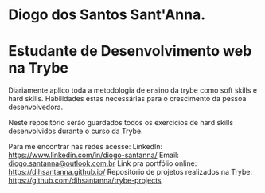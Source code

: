 # Diogo dos Santos Sant'Anna.
# Estudante de Desenvolvimento web na Trybe

Diariamente aplico toda a metodologia de ensino da trybe como soft skills e hard skills. Habilidades estas necessárias para o crescimento da pessoa desenvolvedora.

Neste repositório serão guardados todos os exercícios de hard skills desenvolvidos durante o curso da Trybe.

Para me encontrar nas redes acesse: 
LinkedIn: https://www.linkedin.com/in/diogo-santanna/
Email: diogo.santanna@outlook.com.br
Link pra portfólio online: https://dihsantanna.github.io/
Repositório de projetos realizados na Trybe: https://github.com/dihsantanna/trybe-projects
